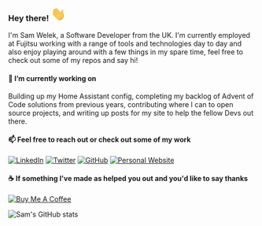 ### Hey there! <img src="https://raw.githubusercontent.com/ABSphreak/ABSphreak/master/gifs/Hi.gif" width="30px">

I'm Sam Welek, a Software Developer from the UK. I'm currently employed at Fujitsu working with a range of tools and technologies day to day and also enjoy playing around with a few things in my spare time, feel free to check out some of my repos and say hi!

#### 🔭 I’m currently working on
Building up my Home Assistant config, completing my backlog of Advent of Code solutions from previous years, contributing where I can to open source projects, and writing up posts for my site to help the fellow Devs out there.

#### 📫 Feel free to reach out or check out some of my work
[![LinkedIn][linkedin-shield]][linkedin-url] [![Twitter][twitter-shield]][twitter-url] [![GitHub][github-shield]][github-url] [![Personal Website][site-shield]][site-url]

#### ☕ If something I've made as helped you out and you'd like to say thanks 
<a href="https://www.buymeacoffee.com/tiberiushunter" target="_blank"> <img src="https://cdn.buymeacoffee.com/buttons/default-yellow.png" alt="Buy Me A Coffee" height="41" width="174"></a>

![Sam's GitHub stats](https://github-readme-stats.vercel.app/api?username=tiberiushunter&show_icons=true&theme=vision-friendly-dark)

<!-- Contact Specific -->
[github-shield]: https://img.shields.io/badge/-GitHub-black.svg?style=for-the-badge&logo=github&colorB=555
[github-url]: https://github.com/tiberiushunter

[linkedin-shield]: https://img.shields.io/badge/-LinkedIn-black.svg?style=for-the-badge&logo=linkedin&colorB=555
[linkedin-url]: https://linkedin.com/in/sam-welek

[twitter-shield]: https://img.shields.io/badge/-Twitter-black.svg?style=for-the-badge&logo=twitter&colorB=555&logoColor=white
[twitter-url]: https://twitter.com/samwelek

[site-shield]: https://img.shields.io/badge/-Samwelek.co.uk-black.svg?style=for-the-badge&logo=jekyll&colorB=555&logoColor=white
[site-url]: https://samwelek.co.uk
